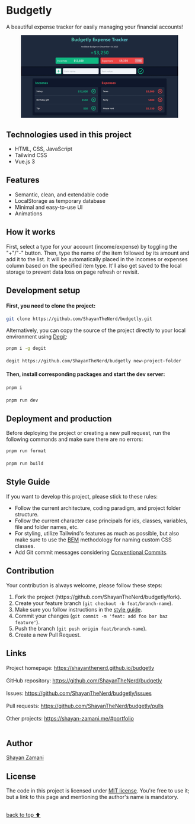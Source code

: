 # Budgetly

A beautiful expense tracker for easily managing your financial accounts!

<figure>
  <img src="https://github.com/ShayanTheNerd/budgetly/blob/main/og-img.webp" />
</figure>

## Technologies used in this project

<ul>
  <li>HTML, CSS, JavaScript</li>
  <li>Tailwind CSS</li>
  <li>Vue.js 3</li>
</ul>

## Features

<ul>
  <li>Semantic, clean, and extendable code</li>
  <li>LocalStorage as temporary database</li>
  <li>Minimal and easy-to-use UI</li>
  <li>Animations</li>
</ul>

## How it works

First, select a type for your account (income/expense) by toggling the "+"/"-" button. Then, type the name of the item followed by its amount and add it to the list. It will be automatically placed in the incomes or expenses column based on the specified item type. It'll also get saved to the local storage to prevent data loss on page refresh or revisit.

## Development setup

#### First, you need to clone the project:

```sh
git clone https://github.com/ShayanTheNerd/budgetly.git
```

Alternatively, you can copy the source of the project directly to your local environment using <a href="https://github.com/Rich-Harris/degit">Degit</a>:

```sh
pnpm i -g degit

degit https://github.com/ShayanTheNerd/budgetly new-project-folder
```

#### Then, install corresponding packages and start the dev server:

```sh
pnpm i

pnpm run dev
```

## Deployment and production

Before deploying the project or creating a new pull request, run the following commands and make sure there are no errors:

```sh
pnpm run format

pnpm run build
```

## Style Guide

If you want to develop this project, please stick to these rules:

<ul>
  <li>Follow the current architecture, coding paradigm, and project folder structure.</li>
  <li>Follow the current character case principals for ids, classes, variables, file and folder names, etc.</li>
  <li>For styling, utilize Tailwind's features as much as possible, but also make sure to use the <a href="https://getbem.com">BEM</a> methodology for naming custom CSS classes.</li>
  <li>Add Git commit messages considering <a href="https://www.conventionalcommits.org/">Conventional Commits</a>.</li>
</ul>

## Contribution

Your contribution is always welcome, please follow these steps:

<ol>
  <li>Fork the project (https://github.com/ShayanTheNerd/budgetly/fork).</li>
  <li>Create your feature branch (<code>git checkout -b feat/branch-name</code>).</li>
  <li>Make sure you follow instructions in the <a href="https://github.com/ShayanTheNerd/budgetly#style-guide">style guide</a>.</li>
  <li>Commit your changes (<code>git commit -m 'feat: add foo bar baz feature'</code>).</li>
  <li>Push the branch (<code>git push origin feat/branch-name</code>).</li>
  <li>Create a new Pull Request.</li>
</ol>

## Links

Project homepage: https://shayanthenerd.github.io/budgetly <br /><br />
GitHub repository: https://github.com/ShayanTheNerd/budgetly <br /><br />
Issues: https://github.com/ShayanTheNerd/budgetly/issues <br /><br />
Pull requests: https://github.com/ShayanTheNerd/budgetly/pulls <br /><br />
Other projects: https://shayan-zamani.me/#portfolio <br /><br />

## Author

<a href="https://shayan-zamani.me">Shayan Zamani</a>

## License

The code in this project is licensed under <a href="https://github.com/ShayanTheNerd/budgetly/blob/main/LICENSE.MD">MIT license</a>. You're free to use it; but a link to this page and mentioning the author's name is mandatory.

<br />
<a href="https://github.com/ShayanTheNerd/budgetly#readme">back to top ⬆️</a>
